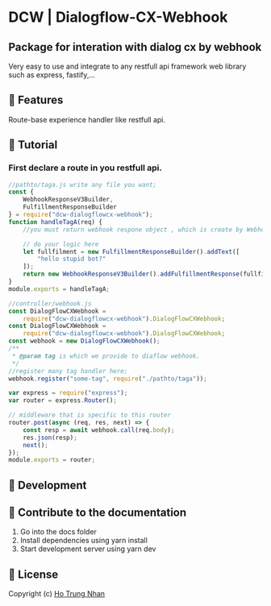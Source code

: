 # DCW | Dialogflow-CX-Webhook

## Package for interation with dialog cx by webhook

Very easy to use and integrate to any restfull api framework web library such as express, fastify,...

## 📖 Features

Route-base experience handler like restfull api.

## 📖 Tutorial

### First declare a route in you restfull api.

```js
//pathto/taga.js write any file you want;
const {
	WebhookResponseV3Builder,
	FulfillmentResponseBuilder
} = require("dcw-dialogflowcx-webhook");
function handleTagA(req) {
	//you must return webhook respone object , which is create by WebhookResponseV3Builder;

	// do your logic here
	let fullfilment = new FulfillmentResponseBuilder().addText([
		"hello stupid bot?"
	]);
	return new WebhookResponseV3Builder().addFulfillmentResponse(fullfilment);
}
module.exports = handleTagA;
```

```js
//controller/webhook.js
const DialogFlowCXWebhook =
	require("dcw-dialogflowcx-webhook").DialogFlowCXWebhook;
const DialogFlowCXWebhook =
	require("dcw-dialogflowcx-webhook").DialogFlowCXWebhook;
const webhook = new DialogFlowCXWebhook();
/**
 * @param tag is which we provide to diaflow webhook.
 */
//register many tag handler here;
webhook.register("some-tag", require("./pathto/taga"));

var express = require("express");
var router = express.Router();

// middleware that is specific to this router
router.post(async (req, res, next) => {
	const resp = await webhook.call(req.body);
	res.json(resp);
	next();
});
module.exports = router;
```

## 📖 Development

## 📖 Contribute to the documentation

1. Go into the docs folder
2. Install dependencies using yarn install
3. Start development server using yarn dev

## 📖 License

Copyright (c) [Ho Trung Nhan](github.com/hotrungnhan)
